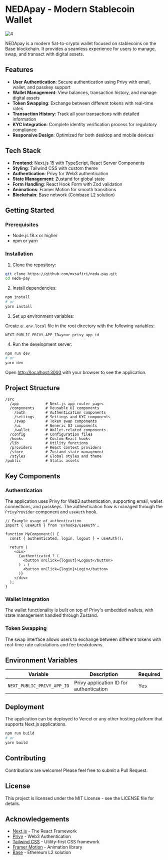 # NEDApay - Modern Stablecoin Wallet
![4](https://github.com/user-attachments/assets/7b28d16a-6b10-4e2f-a177-37cd1cf6a157)


NEDApay is a modern fiat-to-crypto wallet focused on stablecoins on the Base blockchain. It provides a seamless experience for users to manage, swap, and transact with digital assets.

## Features

- **User Authentication**: Secure authentication using Privy with email, wallet, and passkey support
- **Wallet Management**: View balances, transaction history, and manage digital assets
- **Token Swapping**: Exchange between different tokens with real-time rates
- **Transaction History**: Track all your transactions with detailed information
- **KYC Integration**: Complete identity verification process for regulatory compliance
- **Responsive Design**: Optimized for both desktop and mobile devices

## Tech Stack

- **Frontend**: Next.js 15 with TypeScript, React Server Components
- **Styling**: Tailwind CSS with custom theme
- **Authentication**: Privy for Web3 authentication
- **State Management**: Zustand for global state
- **Form Handling**: React Hook Form with Zod validation
- **Animations**: Framer Motion for smooth transitions
- **Blockchain**: Base network (Coinbase L2 solution)

## Getting Started

### Prerequisites

- Node.js 18.x or higher
- npm or yarn

### Installation

1. Clone the repository:

```bash
git clone https://github.com/mxsafiri/neda-pay.git
cd neda-pay
```

2. Install dependencies:

```bash
npm install
# or
yarn install
```

3. Set up environment variables:

Create a `.env.local` file in the root directory with the following variables:

```
NEXT_PUBLIC_PRIVY_APP_ID=your_privy_app_id
```

4. Run the development server:

```bash
npm run dev
# or
yarn dev
```

Open [http://localhost:3000](http://localhost:3000) with your browser to see the application.

## Project Structure

```
/src
  /app            # Next.js app router pages
  /components     # Reusable UI components
    /auth         # Authentication components
    /settings     # Settings and KYC components
    /swap         # Token swap components
    /ui           # Generic UI components
    /wallet       # Wallet-related components
  /config         # Configuration files
  /hooks          # Custom React hooks
  /lib            # Utility functions
  /providers      # React context providers
  /store          # Zustand state management
  /styles         # Global styles and theme
/public           # Static assets
```

## Key Components

### Authentication

The application uses Privy for Web3 authentication, supporting email, wallet connections, and passkeys. The authentication flow is managed through the `PrivyProvider` component and `useAuth` hook.

```tsx
// Example usage of authentication
import { useAuth } from '@/hooks/useAuth';

function MyComponent() {
  const { authenticated, login, logout } = useAuth();
  
  return (
    <div>
      {authenticated ? (
        <button onClick={logout}>Logout</button>
      ) : (
        <button onClick={login}>Login</button>
      )}
    </div>
  );
}
```

### Wallet Integration

The wallet functionality is built on top of Privy's embedded wallets, with state management handled through Zustand.

### Token Swapping

The swap interface allows users to exchange between different tokens with real-time rate calculations and fee breakdowns.

## Environment Variables

| Variable | Description | Required |
|----------|-------------|----------|
| `NEXT_PUBLIC_PRIVY_APP_ID` | Privy application ID for authentication | Yes |

## Deployment

The application can be deployed to Vercel or any other hosting platform that supports Next.js applications.

```bash
npm run build
# or
yarn build
```

## Contributing

Contributions are welcome! Please feel free to submit a Pull Request.

## License

This project is licensed under the MIT License - see the LICENSE file for details.

## Acknowledgements

- [Next.js](https://nextjs.org) - The React Framework
- [Privy](https://privy.io) - Web3 Authentication
- [Tailwind CSS](https://tailwindcss.com) - Utility-first CSS framework
- [Framer Motion](https://www.framer.com/motion/) - Animation library
- [Base](https://base.org) - Ethereum L2 solution
